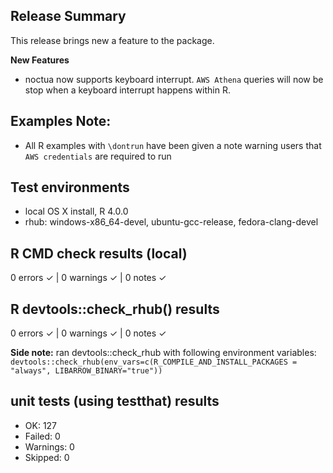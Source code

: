 ## Release Summary
This release brings new a feature to the package.

**New Features**
* noctua now supports keyboard interrupt. `AWS Athena` queries will now be stop when a keyboard interrupt happens within R.

## Examples Note:
* All R examples with `\dontrun` have been given a note warning users that `AWS credentials` are required to run

## Test environments
* local OS X install, R 4.0.0
* rhub: windows-x86_64-devel, ubuntu-gcc-release, fedora-clang-devel

## R CMD check results (local)
0 errors ✓ | 0 warnings ✓ | 0 notes ✓

## R devtools::check_rhub() results
0 errors ✓ | 0 warnings ✓ | 0 notes ✓

**Side note:** ran devtools::check_rhub with following environment variables:
`devtools::check_rhub(env_vars=c(R_COMPILE_AND_INSTALL_PACKAGES = "always", LIBARROW_BINARY="true"))`

## unit tests (using testthat) results
* OK:       127
* Failed:   0
* Warnings: 0
* Skipped:  0
